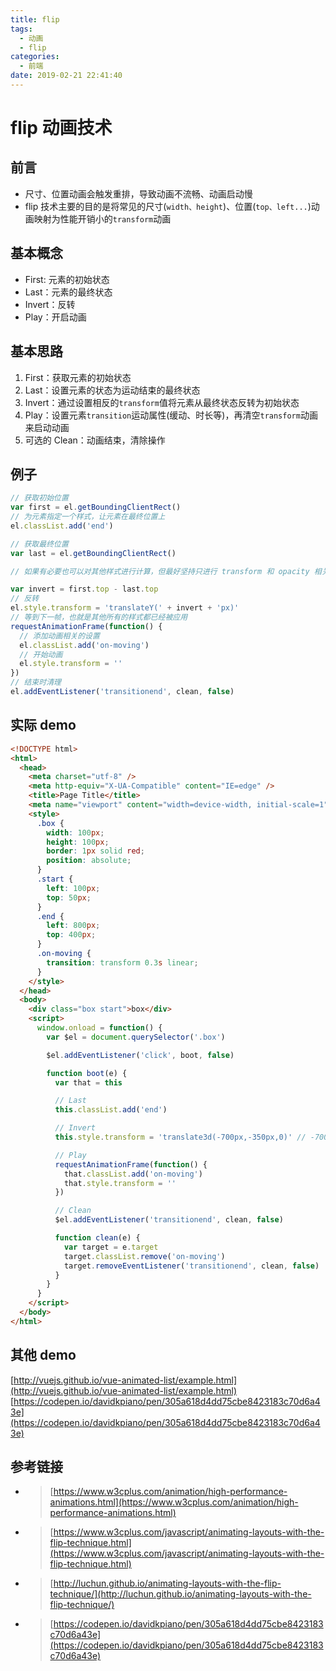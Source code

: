 ```yaml
---
title: flip
tags:
  - 动画
  - flip
categories:
  - 前端
date: 2019-02-21 22:41:40
---
```


# flip 动画技术

## 前言

- 尺寸、位置动画会触发重排，导致动画不流畅、动画启动慢
- flip 技术主要的目的是将常见的尺寸(`width、height`)、位置(`top、left...`)动画映射为性能开销小的`transform`动画

## 基本概念

- First: 元素的初始状态
- Last：元素的最终状态
- Invert：反转
- Play：开启动画

## 基本思路

1. First：获取元素的初始状态
2. Last：设置元素的状态为运动结束的最终状态
3. Invert：通过设置相反的`transform`值将元素从最终状态反转为初始状态
4. Play：设置元素`transition`运动属性(缓动、时长等)，再清空`transform`动画来启动动画
5. 可选的 Clean：动画结束，清除操作

## 例子

```javascript
// 获取初始位置
var first = el.getBoundingClientRect()
// 为元素指定一个样式，让元素在最终位置上
el.classList.add('end')

// 获取最终位置
var last = el.getBoundingClientRect()

// 如果有必要也可以对其他样式进行计算，但最好坚持只进行 transform 和 opacity 相关的计算

var invert = first.top - last.top
// 反转
el.style.transform = 'translateY(' + invert + 'px)'
// 等到下一帧，也就是其他所有的样式都已经被应用
requestAnimationFrame(function() {
  // 添加动画相关的设置
  el.classList.add('on-moving')
  // 开始动画
  el.style.transform = ''
})
// 结束时清理
el.addEventListener('transitionend', clean, false)
```

## 实际 demo

```html
<!DOCTYPE html>
<html>
  <head>
    <meta charset="utf-8" />
    <meta http-equiv="X-UA-Compatible" content="IE=edge" />
    <title>Page Title</title>
    <meta name="viewport" content="width=device-width, initial-scale=1" />
    <style>
      .box {
        width: 100px;
        height: 100px;
        border: 1px solid red;
        position: absolute;
      }
      .start {
        left: 100px;
        top: 50px;
      }
      .end {
        left: 800px;
        top: 400px;
      }
      .on-moving {
        transition: transform 0.3s linear;
      }
    </style>
  </head>
  <body>
    <div class="box start">box</div>
    <script>
      window.onload = function() {
        var $el = document.querySelector('.box')

        $el.addEventListener('click', boot, false)

        function boot(e) {
          var that = this

          // Last
          this.classList.add('end')

          // Invert
          this.style.transform = 'translate3d(-700px,-350px,0)' // -700为 100-800； -350为 50-400

          // Play
          requestAnimationFrame(function() {
            that.classList.add('on-moving')
            that.style.transform = ''
          })

          // Clean
          $el.addEventListener('transitionend', clean, false)

          function clean(e) {
            var target = e.target
            target.classList.remove('on-moving')
            target.removeEventListener('transitionend', clean, false)
          }
        }
      }
    </script>
  </body>
</html>
```

## 其他 demo

[http://vuejs.github.io/vue-animated-list/example.html](http://vuejs.github.io/vue-animated-list/example.html)
[https://codepen.io/davidkpiano/pen/305a618d4dd75cbe8423183c70d6a43e](https://codepen.io/davidkpiano/pen/305a618d4dd75cbe8423183c70d6a43e)

## 参考链接

- > [https://www.w3cplus.com/animation/high-performance-animations.html](https://www.w3cplus.com/animation/high-performance-animations.html) 
- > [https://www.w3cplus.com/javascript/animating-layouts-with-the-flip-technique.html](https://www.w3cplus.com/javascript/animating-layouts-with-the-flip-technique.html) 
- > [http://luchun.github.io/animating-layouts-with-the-flip-technique/](http://luchun.github.io/animating-layouts-with-the-flip-technique/)
- > [https://codepen.io/davidkpiano/pen/305a618d4dd75cbe8423183c70d6a43e](https://codepen.io/davidkpiano/pen/305a618d4dd75cbe8423183c70d6a43e)
